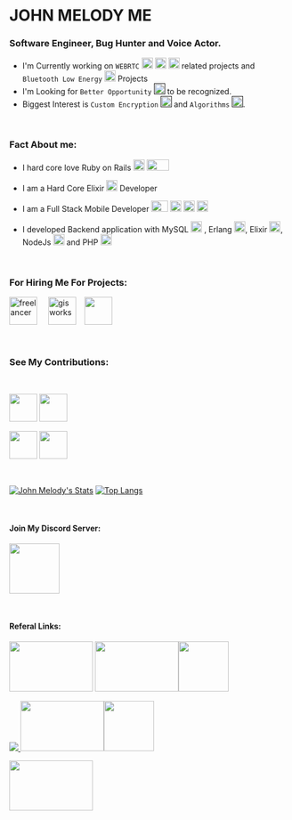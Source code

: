 # JOHN MELODY ME
### Software Engineer, Bug Hunter and Voice Actor.

<!-- ![Twitter Follow](https://img.shields.io/twitter/follow/johnmelodyme?label=@Johnmelodyme&logo=twitter&style=for-the-badge) -->

- I'm Currently working on `WEBRTC` [<img src="https://encrypted-tbn0.gstatic.com/images?q=tbn:ANd9GcTt27YL3rPF25pe0VsMjkYRvfSJd1nBY_ACm9l5-_cym-X4gzelxwAMV2yTORH2VveME9s&usqp=CAU" height="20" width="20" />](https://webrtc.org/) [<img src="https://pbs.twimg.com/profile_images/1047854321738665984/ircBy5SG.jpg" height="20" width="20" />](https://janus.conf.meetecho.com/) [<img src="https://res.cloudinary.com/crunchbase-production/image/upload/c_lpad,f_auto,q_auto:eco/uvsxfb1wgj9vkdyvlkub" height="20" width="20" />](https://jitsi.org/) related projects and `Bluetooth Low Energy` [<img src="https://i.pinimg.com/originals/47/dd/0d/47dd0dbacde6aa821ad355c75452fe1c.png" height="20" width="20" />](https://developer.android.com/guide/topics/connectivity/bluetooth-le) Projects
- I'm Looking for `Better Opportunity` [<img src="https://encrypted-tbn0.gstatic.com/images?q=tbn:ANd9GcSaM3XKfS6f2qWpq1eNDu6amL67N5Tim3aVvernxbicJ43TO6rZhEWx11nKqCdPho-p5DE&usqp=CAU" height="20" width="20" />]() to be recognized.
- Biggest Interest is `Custom Encryption` [<img src="https://nextcloud.com/media/keys.png" height="20" width="20" />]() and `Algorithms` [<img src="https://images.assetsdelivery.com/compings_v2/sabinarahimova/sabinarahimova1808/sabinarahimova180809313.jpg" height="20" width="20" />]().

<br />

### Fact About me:
- I hard core love Ruby on Rails [<img src="https://encrypted-tbn0.gstatic.com/images?q=tbn:ANd9GcSyCwktz2crc0FWWRiD9m6LKS9hrtU-7GcHcDRkr2x3xDC5Hk6peKp-1eYLVK95WT-Jv6Y&usqp=CAU" height="20" width="20" />](https://www.ruby-lang.org/ru/) [<img src="https://upload.wikimedia.org/wikipedia/commons/thumb/6/62/Ruby_On_Rails_Logo.svg/1200px-Ruby_On_Rails_Logo.svg.png" height="20" width="40" />](https://rubyonrails.org/)

- I am a Hard Core Elixir [<img src="https://encrypted-tbn0.gstatic.com/images?q=tbn:ANd9GcTIzDJ_rLoPnhhaagtE8yJPdkuqxS5uMsHdA5cRgbxBrOz03fHgDlVyJiVzaftP_-2muC8&usqp=CAU" height="20" width="20" />](https://elixir-lang.org/)  Developer 
- I am a Full Stack Mobile Developer [<img src="https://logowik.com/content/uploads/images/flutter5786.jpg" height="20" width="30" />](https://flutter.dev/) [<img src="https://cdn.freelogovectors.net/svg05/java-logo.svg" height="20" width="20" />](https://www.java.com/ru/) [<img src="https://lh5.googleusercontent.com/proxy/6kCFVnL6VTpvVvYLiset8dOXnOHfx1VUXeSIsgqz6UJRi6m6VEA2H4JqpM9tEmRJwtUhQcBbvekcTFgzEOQlHYsyy-HjBsJZXm6m1h_8pULTy77PMe0j3Ra63hvv2-JIH4lHT5uy9qJd1F4DuBex5v8okMwubhvK2pmLgfHE1d2D6ZKOOHexi031U2zAUu6eELffmx0vbQFpa5yQJPhgYQ1N=s0-d" height="20" width="20" />](https://www.apple.com/my/swift/) [<img src="https://seeklogo.com/images/N/nativescript-logo-309BDE68D3-seeklogo.com.png" height="20" width="20" />](https://nativescript.org/)
- I developed Backend application with MySQL [<img src="https://pngimg.com/uploads/mysql/mysql_PNG23.png" height="20" width="20" />](https://www.mysql.com/) , Erlang [<img src="https://cdn.icon-icons.com/icons2/2699/PNG/512/erlang_official_logo_icon_169195.png" height="20" width="20" />](https://www.erlang.org/), Elixir [<img src="https://encrypted-tbn0.gstatic.com/images?q=tbn:ANd9GcTIzDJ_rLoPnhhaagtE8yJPdkuqxS5uMsHdA5cRgbxBrOz03fHgDlVyJiVzaftP_-2muC8&usqp=CAU" height="20" width="20" />](https://elixir-lang.org/), NodeJs  [<img src="https://encrypted-tbn0.gstatic.com/images?q=tbn:ANd9GcTa9fLQtEMrQQttjLcMncakSSOTu3rM9qpiXMChtqSz0cpp36H-UTCNlD4WTKH5NOSljiQ&usqp=CAU" height="20" width="20" />](https://nodejs.org/en/) and PHP [<img src="https://sujanbyanjankar.com.np/wp-content/uploads/2019/03/php.png" height="20" width="20" />](https://www.php.net/)


<br />

### For Hiring Me For Projects: 

[<img src="https://camo.githubusercontent.com/c34d362e0e084f01b17fbef1b5332e97e40c75caceb85a1e705fbe5fdfe6d881/687474703a2f2f692e737461636b2e696d6775722e636f6d2f36774c69492e6a7067" alt="freelancer" height="50" width="50" />](https://www.freelancer.com/u/johnmelodyme)    &nbsp;&nbsp;&nbsp;&nbsp;[<img src="https://play-lh.googleusercontent.com/dt2LZZxnvsW1GYjjPFYtUzCEEbmOtuVN1tqJJ0aZFf9K0sthGcMEFxOqNzuhlasxN0Is" alt="gisworks" height="50" width="50" />](https://www.gigworks.co/my/profile/view/johnmelodyme)&nbsp;&nbsp;&nbsp;&nbsp;[<img src="https://media-thumbs.golden.com/57rAAXNr5--cxyzt32QdnuCviOY=/200x200/smart/golden-storage-production.s3.amazonaws.com%2Ftopic_images%2F36788062b1c940abbfa1c4a631e4147d.png" alt="" height="50" width="50" />](https://www.fiverr.com/johnmelodyme)&nbsp;&nbsp;&nbsp;&nbsp;

<br />

### See My Contributions:
<br />

[<img src="https://cdn.iconscout.com/icon/free/png-512/devrant-3521383-2944827.png" alt="" height="50" width="50" />](https://devrant.com/users/johnmelodyme)
[<img src="https://encrypted-tbn0.gstatic.com/images?q=tbn:ANd9GcQrdIbjxeE30V20HFwshvOVl50yZie4t1UfrA&usqp=CAU" alt="" height="50" width="50" />](https://stackoverflow.com/users/10758321/john-melody-melissa)

[<img src="https://seeklogo.com/images/N/npm-logo-01B8642EDD-seeklogo.com.png" alt="" height="50" width="50" />](https://www.npmjs.com/~johnmelodymel)  [<img src="https://iconape.com/wp-content/files/hl/53010/svg/devto.svg" alt="" height="50" width="50" />](https://dev.to/johnmelodyme)

<br />

<!-- ### Currently My Spotify is Playing 🎧 -->
<!-- [<img src="https://now-playing-codestackr.vercel.app/api/spotify-playing" alt="codeSTACKr Spotify Playing" width="350" />](https://open.spotify.com/user/22sblyn4dsymya3xinw3umhai) 
&nbsp; -->
[![John Melody's Stats](https://github-readme-stats.vercel.app/api?username=johnmelodyme&show_icons=true)](https://github.com/johnmelodyme/) [![Top Langs](https://github-readme-stats.vercel.app/api/top-langs/?username=johnmelodyme&layout=compact)](https://github.com/anuraghazra/github-readme-stats)





<!-- ### Connect with me :
[![alt text][1.1]][1] &nbsp; [![alt text][2.1]][2] &nbsp; [![alt text][3.1]][3]

[1.1]: http://i.imgur.com/tXSoThF.png "http://www.twitter.com/johnmelodyme"
[2.1]: http://i.imgur.com/P3YfQoD.png "http://www.facebook.com/johnmelodyme"
[3.1]: http://i.imgur.com/0o48UoR.png "http://www.github.com/johnmelodyme"


[1]: http://www.twitter.com/johnmelodyme
[2]: http://www.facebook.com/johnmelodyme
[3]: http://www.github.com/johnmelodyme -->


</br>

#### Join My Discord Server:
[<img src="https://i0.wp.com/i.imgur.com/nVvmlcN.png?resize=266%2C100&ssl=1" alt="" height="90"  />](https://discord.gg/WHXVxjGpJE)

<!-- #### Follow me on Twitch:
[<img src="https://upload.wikimedia.org/wikipedia/commons/thumb/2/26/Twitch_logo.svg/2560px-Twitch_logo.svg.png" alt="" height="90"  />](https://www.twitch.tv/johnmelodyme)
 -->
</br>

#### Referal Links:
[<img src="https://web-platforms.sfo2.digitaloceanspaces.com/WWW/Badge%202.svg" alt="" height="90" width="150" />](https://www.digitalocean.com/?refcode=1eb7b224dfa6&utm_campaign=Referral_Invite&utm_medium=Referral_Program&utm_source=badge) [<img src="https://upload.wikimedia.org/wikipedia/commons/thumb/7/75/Stashaway-logo.png/1200px-Stashaway-logo.png" alt="" height="90" width="150" />](https://www.stashaway.my/referrals/johnmva)[<img src="https://sashares.co.za/wp-content/uploads/2020/02/luno-app-open.jpg" alt="" height="90" width="90" />](https://www.luno.com/invite/VEUGPE)

<a href="https://www.bluehost.com/track/johnmelodyme/" target="_blank"> <img border="0" src="https://bluehost-cdn.com/media/partner/images/johnmelodyme/120x90/120x90PW.png"> </a> [<img src="https://balkonihijau.com/ezoimgfmt/seekvectorlogo.com/wp-content/uploads/2019/04/raiz-invest-limited-vector-logo.png?ezimgfmt=rs:372x207/rscb5/ng:webp/ngcb5" alt="" height="90" width="150" />](https://links.raiz.com.my/vneb)[<img src="https://mypromo.my/wp-content/uploads/2021/08/Versa_App.png" alt="" height="90" width="90" />]( https://versaapp.onelink.me/1bAf/referral?deep_link_value=LW39K6K2)

[<img src="https://theme.zdassets.com/theme_assets/2012760/b9f8704f71306146d103e56004c166890612be9d.png" alt="" height="90" width="150" />](https://app.yoodo.com.my/assets/index.html#friendInvitation?code=ccwnn7035 )

